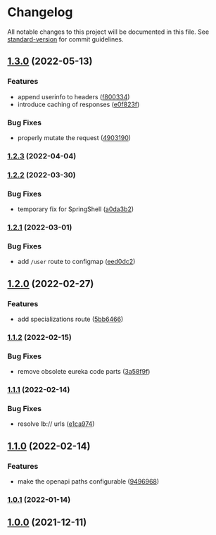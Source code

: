 # Changelog

All notable changes to this project will be documented in this file. See [standard-version](https://github.com/conventional-changelog/standard-version) for commit guidelines.

## [1.3.0](https://github.com/innovation-hub-bergisches-rheinland/prox-api-gateway/compare/v1.2.3...v1.3.0) (2022-05-13)


### Features

* append userinfo to headers ([f800334](https://github.com/innovation-hub-bergisches-rheinland/prox-api-gateway/commit/f8003347cfd18182d842eb0ed71fd4f7030788ff))
* introduce caching of responses ([e0f823f](https://github.com/innovation-hub-bergisches-rheinland/prox-api-gateway/commit/e0f823f4467310138bd3fc93a392fea7734884a5))


### Bug Fixes

* properly mutate the request ([4903190](https://github.com/innovation-hub-bergisches-rheinland/prox-api-gateway/commit/4903190dbc759ab49ea424eb1c64ad93a9c96dcb))

### [1.2.3](https://github.com/innovation-hub-bergisches-rheinland/prox-api-gateway/compare/v1.2.2...v1.2.3) (2022-04-04)

### [1.2.2](https://github.com/innovation-hub-bergisches-rheinland/prox-api-gateway/compare/v1.2.1...v1.2.2) (2022-03-30)


### Bug Fixes

* temporary fix for SpringShell ([a0da3b2](https://github.com/innovation-hub-bergisches-rheinland/prox-api-gateway/commit/a0da3b2e27871af2a418912b759ddcab721af9af))

### [1.2.1](https://github.com/innovation-hub-bergisches-rheinland/prox-api-gateway/compare/v1.2.0...v1.2.1) (2022-03-01)


### Bug Fixes

* add `/user` route to configmap ([eed0dc2](https://github.com/innovation-hub-bergisches-rheinland/prox-api-gateway/commit/eed0dc254f1dfb8d6438ecb60e61047b61cbc7a5))

## [1.2.0](https://github.com/innovation-hub-bergisches-rheinland/prox-api-gateway/compare/v1.1.2...v1.2.0) (2022-02-27)


### Features

* add specializations route ([5bb6466](https://github.com/innovation-hub-bergisches-rheinland/prox-api-gateway/commit/5bb6466f46c6a9f3ec01762351534797a4752063))

### [1.1.2](https://github.com/innovation-hub-bergisches-rheinland/prox-api-gateway/compare/v1.1.1...v1.1.2) (2022-02-15)


### Bug Fixes

* remove obsolete eureka code parts ([3a58f9f](https://github.com/innovation-hub-bergisches-rheinland/prox-api-gateway/commit/3a58f9f130de39e0025d1dfbcbeaac93fd557e96))

### [1.1.1](https://github.com/innovation-hub-bergisches-rheinland/prox-api-gateway/compare/v1.1.0...v1.1.1) (2022-02-14)


### Bug Fixes

* resolve lb:// urls ([e1ca974](https://github.com/innovation-hub-bergisches-rheinland/prox-api-gateway/commit/e1ca97444ff91a677e43eb6710abacc209aa8c44))

## [1.1.0](https://github.com/innovation-hub-bergisches-rheinland/prox-api-gateway/compare/v1.0.1...v1.1.0) (2022-02-14)

### Features

- make the openapi paths configurable ([9496968](https://github.com/innovation-hub-bergisches-rheinland/prox-api-gateway/commit/9496968962e392a5cbee19417f2276f6b21997ee))

### [1.0.1](https://github.com/innovation-hub-bergisches-rheinland/prox-api-gateway/compare/v1.0.0...v1.0.1) (2022-01-14)

## [1.0.0](https://github.com/innovation-hub-bergisches-rheinland/prox-api-gateway/compare/v0.1.3...v1.0.0) (2021-12-11)
